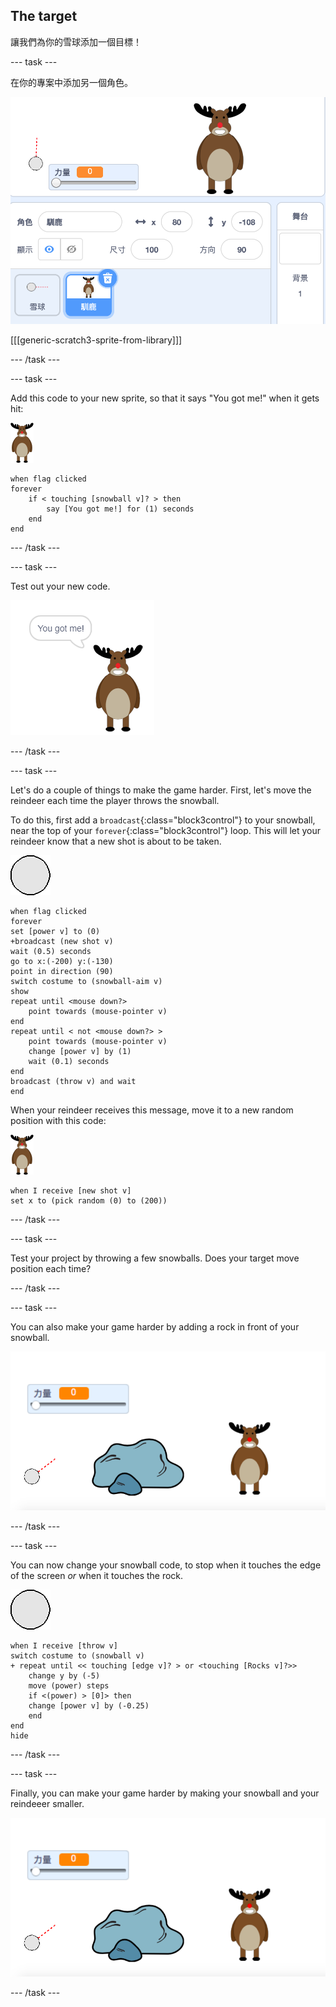 ## The target

讓我們為你的雪球添加一個目標！

--- task ---

在你的專案中添加另一個角色。

![a target sprite on the stage](images/snow-deer.png)

[[[generic-scratch3-sprite-from-library]]]

--- /task ---

--- task ---

Add this code to your new sprite, so that it says "You got me!" when it gets hit:

![target sprite](images/target-sprite.png)

```blocks3
when flag clicked
forever
    if < touching [snowball v]? > then
        say [You got me!] for (1) seconds
    end
end
```

--- /task ---

--- task ---

Test out your new code.

![target sprite saying you got me!](images/snow-hit.png)

--- /task ---

--- task ---

Let's do a couple of things to make the game harder. First, let's move the reindeer each time the player throws the snowball.

To do this, first add a `broadcast`{:class="block3control"} to your snowball, near the top of your `forever`{:class="block3control"} loop. This will let your reindeer know that a new shot is about to be taken.

![snowball sprite](images/snowball-sprite.png)

```blocks3
when flag clicked
forever
set [power v] to (0)
+broadcast (new shot v)
wait (0.5) seconds
go to x:(-200) y:(-130)
point in direction (90)
switch costume to (snowball-aim v)
show
repeat until <mouse down?>
    point towards (mouse-pointer v)
end
repeat until < not <mouse down?> >
    point towards (mouse-pointer v)
    change [power v] by (1)
    wait (0.1) seconds
end
broadcast (throw v) and wait
end
```

When your reindeer receives this message, move it to a new random position with this code:

![target sprite](images/target-sprite.png)

```blocks3
when I receive [new shot v]
set x to (pick random (0) to (200))
```

--- /task ---

--- task ---

Test your project by throwing a few snowballs. Does your target move position each time?

--- /task ---

--- task ---

You can also make your game harder by adding a rock in front of your snowball.

![rock sprite on the stage](images/snow-rock.png)

--- /task ---

--- task ---

You can now change your snowball code, to stop when it touches the edge of the screen _or_ when it touches the rock.

![snowball sprite](images/snowball-sprite.png)

```blocks3
when I receive [throw v]
switch costume to (snowball v)
+ repeat until << touching [edge v]? > or <touching [Rocks v]?>>
    change y by (-5)
    move (power) steps
    if <(power) > [0]> then
    change [power v] by (-0.25)
    end
end
hide
```

--- /task ---

--- task ---

Finally, you can make your game harder by making your snowball and your reindeeer smaller.

![small snowball and target sprite](images/snow-small.png)

--- /task ---
